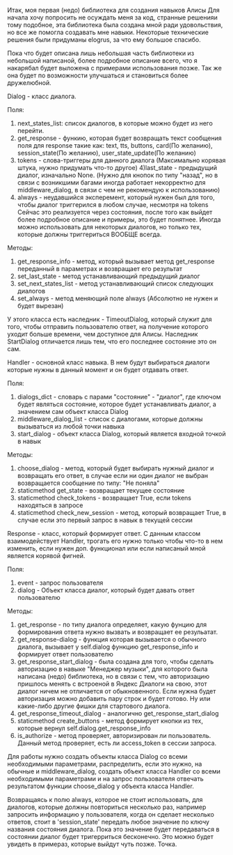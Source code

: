 Итак, моя первая (недо) библиотека для создания навыков Алисы
Для начала хочу попросить не осуждать меня за код, странные решенияи тому подобное, эта библиотека была создана мной ради удовольствия,
но все же помогла создавать мне навыки. Некоторые технические решения были придуманы elogrus, за что ему большое спасибо.

Пока что будет описана лишь небольшая часть библиотеки из небольшой написаной, более подробное описание всего, что я накарябал будет выложена с примерами
использования позже. Так же она будет по возможности улучшаться и становиться более дружелюбной.


Dialog - класс диалога.

Поля:
1) next_states_list: список диалогов, в которые можно будет из него перейти.
2) get_response - функию, которая будет возвращать текст сообщения поля для response такие как: text, tts, buttons, card(По желанию),
session_state(По желанию), user_state_update(По желанию)
3) tokens - слова-триггеры для данного диалога (Максимально корявая штука, нужно придумать что-то другое)
4)last_state - предыдущий диалог, изначально None. (Нужно для кнопок по типу "назад", но в связи с возникшими багами иногда работает некорректно для middleware_dialog,
в связи с чем не рекомендую к использованию)
5) always - неудавшийся эксперемент, который нужен был для того, чтобы диалог триггерился в любом случае, несмотря на tokens
Сейчас это реализуется через состояния, после того как выйдет более подробное описание и примеры, это будет понятнее.
Иногда можно использовать для некоторых диалогов, но только тех, которые должны триггериться ВООБЩЕ всегда.

Методы:
1) get_response_info - метод, который вызывает метод get_response переданный в параметрах и возвращает его результат
2) set_last_state - метод устанавливающий предыдущий диалог
3) set_next_states_list - метод устанавливающий список следующих диалогов
4) set_always - метод меняющий поле always (Абсолютно не нужен и будет вырезан)

У этого класса есть наследник - TimeoutDialog, который служит для того, чтобы отправить пользователю ответ, на получение которого уходит больше времени,
чем доступное для Алисы.
Наследник StartDialog отличается лишь тем, что его последнее состояние это он сам.


Handler - основной класс навыка. В нем будут выбираться диалоги которые нужны в данный момент и он будет отдавать ответ.

Поля:
1) dialogs_dict - словарь с парами "состояние" - "диалог", где ключом будет являться состояние, которое будет устанавливать диалог, а значением сам объект
класса Dialog
2) middleware_dialog_list - список с диалогами, которые должны вызываться из любой точки навыка
3) start_dialog - объект класса Dialog, который является входной точкой в навык

Методы:
1) choose_dialog - метод, который будет выбирать нужный диалог и возвращать его ответ, в случае если ни один диалог не выбран возвращается сообщение по типу:
"Не поняла"
2) staticmethod get_state - возвращает текущее состояние
3) staticmethod check_tokens - возвращает True, если tokens находяться в запросе
4) staticmethod check_new_session - метод, который возвращает True, в случае если это первый запрос в навык в текущей сессии


Response - класс, который формирует ответ. С данным классом взаимодействует Handler, трогать его нужно только чтобы что-то в нем изменить, если нужен доп. функционал или если написаный мной является корявой фигней.

Поля:
1) event - запрос пользователя
2) dialog - Объект класса диалог, который будет давать ответ пользователю

Методы:
1) get_response - по типу диалога определяет, какую фунцию для формирования ответа нужно вызвать и возвращает ее резульатат.
2) get_response-dialog - функция которая вызывается о обычного диалога, вызывает у self.dialog функцию get_response_info и формирует ответ пользователю
3) get_response_start_dialog - была создана для того, чтобы сделать авторизацию в навыке "Менеджер музыки", для которого была написана (недо) библиотека,
но в связи с тем, что авторизацию пришлось менять с встроеной в Яндекс Диалоги на свою, этот диалог ничем не отличается от обыкновенного. Если нужна будет
авторизация можно добавить пару строк и будет готово. Ну или какие-либо другие фишки для стартового диалога.
4) get_response_timeout_dialog - аналогично get_response_start_dialog
5) staticmethod create_buttons - метод формирует кнопки из тех, которые вернул self.dialog.get_response_info
6) is_authorize - метод проверяет, авторизирован ли пользователь. Данный метод проверяет, есть ли access_token в сессии запроса.



Для работы нужно создать объекты класса Dialog со всеми необходимыми параметрами, распределить, если это нужно, на обычные и middleware_dialog, создать объект класса Handler со всеми необходимыми параметрами и на запрос пользователя отвечать результатом функции choose_dialog у объекта класса Handler.


Возвращаясь к полю always, которое не стоит использовать, для диалогов, которые должны повториться несколько раз, например запросить информацию у пользователя, когда он сделает несколько ответов, стоит в 'session_state' передать любое значение по ключу названия состояния диалога. Пока это значение будет передаваться в состоянии диалог будет тригерриться бесконечно. Это можно будет увидеть в примераз, которые выйдут чуть позже.
Точка.
